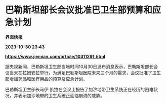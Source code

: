 # 巴勒斯坦部长会议批准巴卫生部预算和应急计划
**界面快报**

**2023-10-30 23:43**

**https://www.jiemian.com/article/10311291.html**

据央视新闻，巴勒斯坦卫生部当地时间10月30日发布消息表示，巴勒斯坦部长会议当天在拉姆安拉举行，为满足巴勒斯坦医院未来三个月的需求，会议批准了卫生部增加药品和医疗用品的预算及应急计划。

巴勒斯坦卫生部长马伊·凯拉在会议上报告了加沙地带卫生系统正在经历的困难状况，并表示加沙地带的卫生系统正面临崩溃的威胁。